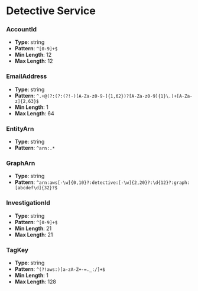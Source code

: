 # Detective Service

### AccountId
- **Type**: string
- **Pattern**: `^[0-9]+$`
- **Min Length**: 12
- **Max Length**: 12

### EmailAddress
- **Type**: string
- **Pattern**: `^.+@(?:(?:(?!-)[A-Za-z0-9-]{1,62})?[A-Za-z0-9]{1}\.)+[A-Za-z]{2,63}$`
- **Min Length**: 1
- **Max Length**: 64

### EntityArn
- **Type**: string
- **Pattern**: `^arn:.*`

### GraphArn
- **Type**: string
- **Pattern**: `^arn:aws[-\w]{0,10}?:detective:[-\w]{2,20}?:\d{12}?:graph:[abcdef\d]{32}?$`

### InvestigationId
- **Type**: string
- **Pattern**: `^[0-9]+$`
- **Min Length**: 21
- **Max Length**: 21

### TagKey
- **Type**: string
- **Pattern**: `^(?!aws:)[a-zA-Z+-=._:/]+$`
- **Min Length**: 1
- **Max Length**: 128

